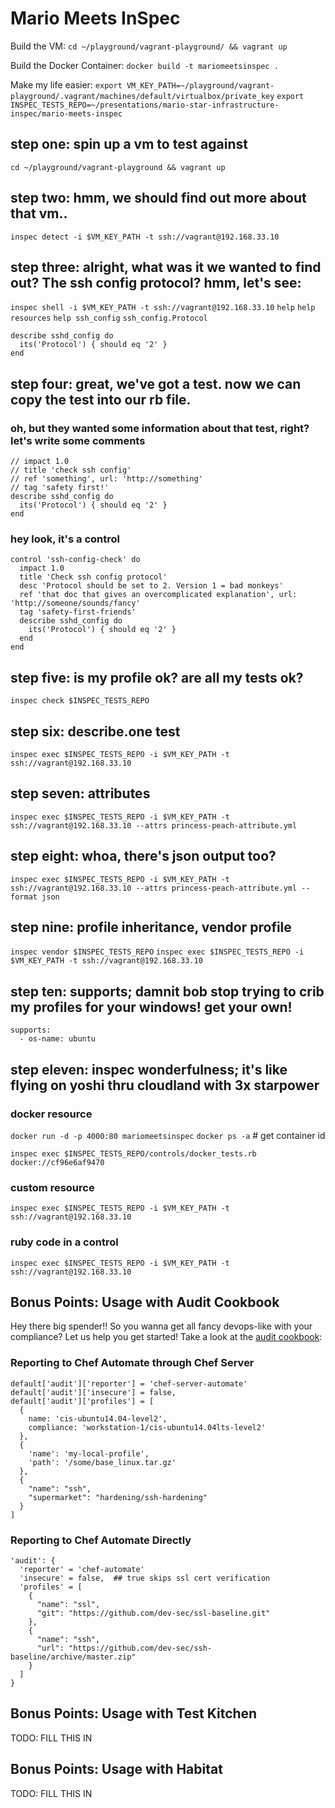 # Mario Meets InSpec

Build the VM:
`cd ~/playground/vagrant-playground/ && vagrant up`

Build the Docker Container:
`docker build -t mariomeetsinspec .`

Make my life easier:
`export VM_KEY_PATH=~/playground/vagrant-playground/.vagrant/machines/default/virtualbox/private_key`
`export INSPEC_TESTS_REPO=~/presentations/mario-star-infrastructure-inspec/mario-meets-inspec`

## step one: spin up a vm to test against
 `cd ~/playground/vagrant-playground && vagrant up`

## step two: hmm, we should find out more about that vm..
 `inspec detect -i $VM_KEY_PATH -t ssh://vagrant@192.168.33.10`

## step three: alright, what was it we wanted to find out? The ssh config protocol? hmm, let's see:
 `inspec shell -i $VM_KEY_PATH -t ssh://vagrant@192.168.33.10`
 `help`
 `help resources`
 `help ssh_config`
 `ssh_config.Protocol`
  ```
  describe sshd_config do
    its('Protocol') { should eq '2' }
  end
  ```

## step four: great, we've got a test. now we can copy the test into our rb file.
### oh, but they wanted some information about that test, right? let's write some comments
  ```
  // impact 1.0
  // title 'check ssh config'
  // ref 'something', url: 'http://something'
  // tag 'safety first!'
  describe sshd_config do
    its('Protocol') { should eq '2' }
  end
  ```

### hey look, it's a control
  ```
  control 'ssh-config-check' do
    impact 1.0
    title 'Check ssh config protocol'
    desc 'Protocol should be set to 2. Version 1 = bad monkeys'
    ref 'that doc that gives an overcomplicated explanation', url: 'http://someone/sounds/fancy'
    tag 'safety-first-friends'
    describe sshd_config do
      its('Protocol') { should eq '2' }
    end
  end
  ```

## step five: is my profile ok? are all my tests ok?
`inspec check $INSPEC_TESTS_REPO`

## step six: describe.one test
`inspec exec $INSPEC_TESTS_REPO -i $VM_KEY_PATH -t ssh://vagrant@192.168.33.10`

## step seven: attributes
`inspec exec $INSPEC_TESTS_REPO -i $VM_KEY_PATH -t ssh://vagrant@192.168.33.10 --attrs princess-peach-attribute.yml`

## step eight: whoa, there's json output too?
`inspec exec $INSPEC_TESTS_REPO -i $VM_KEY_PATH -t ssh://vagrant@192.168.33.10 --attrs princess-peach-attribute.yml --format json`

## step nine: profile inheritance, vendor profile
`inspec vendor $INSPEC_TESTS_REPO`
`inspec exec $INSPEC_TESTS_REPO -i $VM_KEY_PATH -t ssh://vagrant@192.168.33.10`

## step ten: supports; damnit bob stop trying to crib my profiles for your windows! get your own!
  ```
  supports:
    - os-name: ubuntu
  ```

## step eleven: inspec wonderfulness; it's like flying on yoshi thru cloudland with 3x starpower

### docker resource
`docker run -d -p 4000:80 mariomeetsinspec`
`docker ps -a` # get container id

`inspec exec $INSPEC_TESTS_REPO/controls/docker_tests.rb docker://cf96e6af9470`

### custom resource
`inspec exec $INSPEC_TESTS_REPO -i $VM_KEY_PATH -t ssh://vagrant@192.168.33.10`

### ruby code in a control
`inspec exec $INSPEC_TESTS_REPO -i $VM_KEY_PATH -t ssh://vagrant@192.168.33.10`


## Bonus Points: Usage with Audit Cookbook
Hey there big spender!! So you wanna get all fancy devops-like with your compliance? Let us help you get started!
  Take a look at the <a href="https://github.com/chef-cookbooks/audit">audit cookbook</a>:

### Reporting to Chef Automate through Chef Server
```
default['audit']['reporter'] = 'chef-server-automate'
default['audit']['insecure'] = false,
default['audit']['profiles'] = [
  {
    name: 'cis-ubuntu14.04-level2',
    compliance: 'workstation-1/cis-ubuntu14.04lts-level2'
  },
  {
    'name': 'my-local-profile',
    'path': '/some/base_linux.tar.gz'
  },
  {
    "name": "ssh",
    "supermarket": "hardening/ssh-hardening"
  }
]
```

### Reporting to Chef Automate Directly
```
'audit': {
  'reporter' = 'chef-automate'
  'insecure' = false,  ## true skips ssl cert verification
  'profiles' = [
    {
      "name": "ssl",
      "git": "https://github.com/dev-sec/ssl-baseline.git"
    },
    {
      "name": "ssh",
      "url": "https://github.com/dev-sec/ssh-baseline/archive/master.zip"
    }
  ]
}
```

## Bonus Points: Usage with Test Kitchen

TODO: FILL THIS IN

## Bonus Points: Usage with Habitat

TODO: FILL THIS IN
